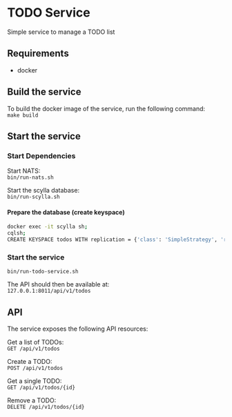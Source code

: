 # TODO Service
Simple service to manage a TODO list

## Requirements
- docker

## Build the service

To build the docker image of the service, run the following command:  
`make build`

## Start the service

### Start Dependencies

Start NATS:      
`bin/run-nats.sh`

Start the scylla database:  
`bin/run-scylla.sh`

#### Prepare the database (create keyspace)

```bash  
docker exec -it scylla sh;
cqlsh;
CREATE KEYSPACE todos WITH replication = {'class': 'SimpleStrategy', 'replication_factor' : 1};
```

### Start the service

`bin/run-todo-service.sh`

The API should then be available at:  
`127.0.0.1:8011/api/v1/todos`

## API
The service exposes the following API resources:

Get a list of TODOs:  
`GET /api/v1/todos`

Create a TODO:  
`POST /api/v1/todos`

Get a single TODO:  
`GET /api/v1/todos/{id}`

Remove a TODO:  
`DELETE /api/v1/todos/{id}`

